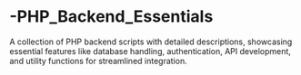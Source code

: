 # -PHP_Backend_Essentials
A collection of PHP backend scripts with detailed descriptions, showcasing essential features like database handling, authentication, API development, and utility functions for streamlined integration.
